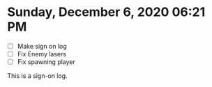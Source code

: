 # Sunday, December  6, 2020 06:21 PM
- [ ] Make sign on log
- [ ] Fix Enemy lasers
- [ ] Fix spawning player

This is a sign-on log.
